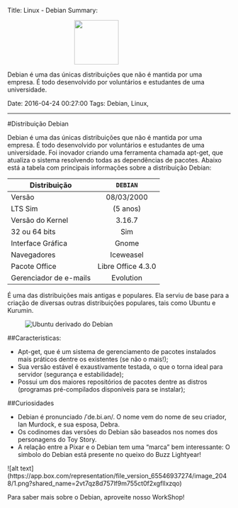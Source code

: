 Title: Linux - Debian
Summary: <div style="padding-left: 30%;"><img src="https://app.box.com/representation/file_version_65551465710/image_2048/1.png?shared_name=d22fh0rsjutifddq1tyfgqp14cacb8uj" width="100"/></div><div><p>Debian é uma das únicas distribuições que não é mantida por uma empresa. É todo desenvolvido por voluntários e estudantes de uma universidade.</p></div>

Date: 2016-04-24 00:27:00
Tags: Debian, Linux,

---
#Distribuição Debian

Debian é uma das únicas distribuições que não é mantida por uma empresa. É todo desenvolvido por voluntários e estudantes de uma universidade. Foi inovador criando uma ferramenta chamada apt-get, que atualiza o sistema resolvendo todas as dependências de pacotes. 
Abaixo está a tabela com principais informações sobre a distribuição Debian:

Distribuição | `DEBIAN`
| ------------- |:-------------:|
Versão | 08/03/2000
LTS Sim | (5 anos)
Versão do Kernel | 3.16.7
32 ou 64 bits | Sim
Interface Gráfica | Gnome
Navegadores | Iceweasel
Pacote Office | Libre Office 4.3.0
Gerenciador de e-mails | Evolution

É uma das distribuições mais antigas e populares. Ela serviu de base para a criação de diversas outras distribuições populares, tais como Ubuntu e Kurumin.<p> </p>

<figure style="aling: center;">
<img src="https://app.box.com/representation/file_version_65546597610/image_2048/1.png?shared_name=v38x0xirvx2zbu2rt299jchxoyq0kgzv" alt="Ubuntu derivado do Debian" aling="center"><p> </p>
</figure>
<p> </p>
##Caracteristicas:<p> </p>

<ul>
<li>Apt-get, que é um sistema de gerenciamento de pacotes instalados mais práticos dentre os existentes (se não o mais!);</li>
<li>Sua versão estável é exaustivamente testada, o que o torna ideal para servidor (segurança e estabilidade);</li>
<li>Possui um dos maiores repositórios de pacotes dentre as distros (programas pré-compilados disponíveis para se instalar);</li>
</ul>
<p> </p>
 
##Curiosidades<p> </p>

<ul>
<li>Debian é pronunciado /ˈde.bi.ən/. O nome vem do nome de seu criador, Ian Murdock, e sua esposa, Debra.</li>
<li>Os codinomes das versões do Debian são baseados nos nomes dos personagens do Toy Story.</li>
<li>A relação entre a Pixar e o Debian tem uma “marca” bem interessante: O simbolo do Debian está presente no queixo do Buzz Lightyear!</li>
</ul>
<p> </p>
![alt text](https://app.box.com/representation/file_version_65546937274/image_2048/1.png?shared_name=2vt7qz8d757lf9m755ct0f2xgfllxzqo)
<p> </p>

Para saber mais sobre o Debian, aproveite nosso WorkShop!
